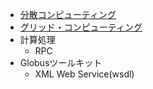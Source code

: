 * [分散コンピューティング](https://ja.wikipedia.org/wiki/分散コンピューティング)
* [グリッド・コンピューティング](https://ja.wikipedia.org/wiki/グリッド・コンピューティング)
* 計算処理
	+ RPC
* Globusツールキット
	+ XML Web Service(wsdl)
